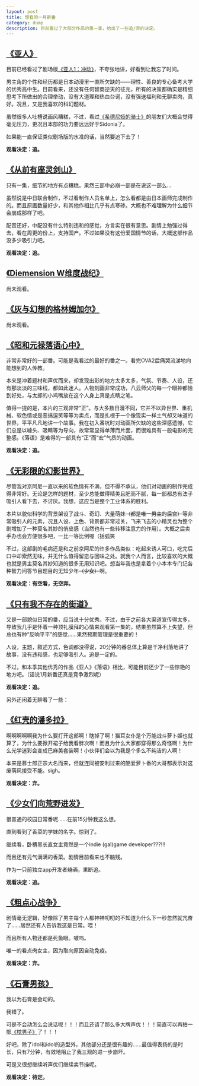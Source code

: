 ```yaml
---
layout: post
title: 想看的一月新番
category: dump
description: 目前看过了大部分作品的第一季，给出了一些追/弃的决定。
---
```


[《亚人》](http://movie.douban.com/subject/26608268/)
---
目前已经看过了剧场版[《亚人1：冲动》](http://movie.douban.com/subject/26386465/)，不夸张地讲，好看到让我忘了时间。

男主角的个性和经历都是日本动漫里一直所欠缺的——理性、善良的专心备考大学的优秀高中生。目前看来，还没有任何智商逆天的征兆，所有的决策都确实是精细思考下所做出的合理举动，没有大道理和热血台词，没有强送福利和无聊卖肉，真好。况且，又是我喜欢的科幻题材。

虽然很多人吐槽说画风糟糕，不过，看过[《希德尼娅的骑士》](http://movie.douban.com/subject/24700703/)的朋友们大概会觉得毫无压力，更况且本部的功力要远远好于Sidonia了。

如果能一直保证类似剧场版的水准的话，当然要追下去了！

**观看决定：追。**

[《从前有座灵剑山》](http://movie.douban.com/subject/26614081/)
---
只有一集，细节的地方有点糟糕。果然三部中必崩一部是在说这一部么...

虽然说是中日联合制作，不过看制作人员名单上，怎么看都是由日本画师完成制作的。而且原画数量好少，和其他作相比几乎有点寒碜。大概也不难理解为什么细节会崩成那样了吧。

配音还好，中配没有什么特别违和的感觉，方言实在很有意思。剧情上勉强过得去，看在周更的份上，支持国产。不过如果没有这份爱国情节的话，大概这部作品没多少吸引力吧。

**观看决定：追。**

[《Diemension W维度战纪》](http://movie.douban.com/subject/26438819/)
---
尚未观看。

[《灰与幻想的格林姆加尔》](http://movie.douban.com/subject/26644116/)
---
尚未观看。

[《昭和元禄落语心中》](http://movie.douban.com/subject/26277363/)
---
非常非常好的一部番。可能是我看过的最好的番之一。看完OVA2后痛哭流涕地向能想到的人传教。

本来是冲着题材和声优而来，却发现出彩的地方太多太多，气氛、节奏、人设，还有那淡淡的三味线，都如此迷人。人物刻画非常成功，八云师父的每一个眼神都恰到好处，与太郎的小鸡嘴放在这个人身上真是点睛之笔。

值得一提的是，本片的三观非常“正”。与大多数日漫不同，它并不以异世界、重机械、软色情或是恶搞逗笑等等为卖点，而是扎根于一个像现实一样土气却又味道的世界，平平凡凡地讲一个故事。我在初入番坑时对动画所欠缺的这些深感遗憾，它们总是以噱头、吸睛等为导向，故常常显得单薄而片面，而很难具有一般电影的完整感。《落语》是难得的一部具有“正”而“宏”气质的动画。

**观看决定：追。**

[《无彩限的幻影世界》](http://movie.douban.com/subject/26591951/)
---
尽管我对京阿尼一直以来的软色情有不满，但不得不承认，他们对动画的制作完成得非常好。无论是怎样的题材，至少总能做得精美且肥而不腻，每一部都总有法子吸引人看下去，不讨厌。我想，这应当是整个工业体系的胜利。

本片以貌似科学的背景架设了战斗、奇幻、大量萌妹~~（都是唯一男主的后宫）~~等非常吸引人的元素，况且人设、上色、背景都非常过关，飞来飞去的小精灵也为整个剧增加了一种莫名其妙的俏皮感（当然也有一些转移注意力的作用）。大概之后卖手办也会方便很多吧，一比一等比例喔（括弧笑

不过，这部剧的毛病还是和之前京阿尼的许多作品类似：吃起来诱人可口，吃完后口中却索然无味，并无什么值得留恋与回味之处。就我个人而言，比较喜欢的大概也就是男主莫名其妙知道的很多无用知识吧。想当年我也是拿着个小本本专门记各种智力问答节目题目的无知少年~~（少女）~~啊。

**观看决定：有空看，无空弃。**

[《只有我不存在的街道》](http://movie.douban.com/subject/26427106/) 
---
又是一部貌似日常的番，应当说十分优秀。不过，由于之前各大渠道宣传得太多，导致我几乎是怀着一种顶礼膜拜的心情来观看第一集的，结果虽然算不上失望，但总也有种“反响平平”的感觉……果然预期管理是很重要的！

人设，主题，叙述方式，色调都没得说，20分钟的番总体上算是干净利落地讲了故事，没有违和感，也足够吸引人。追是一定的。

不过，和本季其他优秀的作品《亚人》《落语》相比，可能目前还少了一些惊艳的地方吧。（话说1月新番还真是竞争激烈呢）

**观看决定：追。**

另外还闲着无聊看了一些：

[《红壳的潘多拉》](http://movie.douban.com/subject/26681536/)
---
啊啊啊啊啊我为什么要打开这部啊！瞎掉了啊！猫耳女仆是个万能战斗萝卜姬也就算了，为什么要掀开裙子给我看胖次啊！而且为什么大家都穿得那么奇怪啊！为什么光学迷彩会变成巴麻美套装啊！小伙伴们会以为我是个多么不纯洁的人啊！

本来是慕士郎正宗大名而来，但就连同被安利过来的酷爱萝卜番的大哥都表示对这废萌风接受不能。sigh。

**观看决定：弃。**

[《少女们向荒野进发》](http://movie.douban.com/subject/26649919/)
---
很普通的校园日常番呢……在前15分钟我这么想。

直到看到了香菜的学妹的名字。惊到了。

继续看，卧槽黑长直女主竟然是一个indie (gal)game developer???!!!

而且还有元气满满的香菜。剧情目前看来也不脑残。

作为一只前独立app开发者~~烧酒~~，果断追。

**观看决定：追。**

[《粗点心战争》](http://movie.douban.com/subject/26615509/)
---

剧情毫无逻辑，好像除了男主每个人都神神叨叨的不知道为什么下一秒忽然就亢奋了……居然还有人告诉我这是日常。喂！

而且所有人物还都是死鱼眼。嗷呜。

唯一的看点~~肉~~女主，因为取向原因自动免疫。

**观看决定：弃。**

[《石膏男孩》](http://movie.douban.com/subject/26603632/)
---
我以为石膏是会动的。

我错了。

可是不会动怎么会说话呢！！！而且还请了那么多大牌声优！！！简直可以再拍一部[《枕男子》](http://movie.douban.com/subject/26381226/)了！！！

好吧，除了idol和idol的造型外，其他部分还是很有趣的……最值得表扬的是时长，只有7分钟，有效地阻止了我三观的进一步崩坏。

可是又很想继续听声优们继续卖节操呢。

**观看决定：待定。**